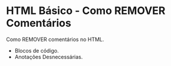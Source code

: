 # HTML Básico - Como REMOVER Comentários

Como REMOVER comentários no HTML.

* Blocos de código.
* Anotações Desnecessárias.